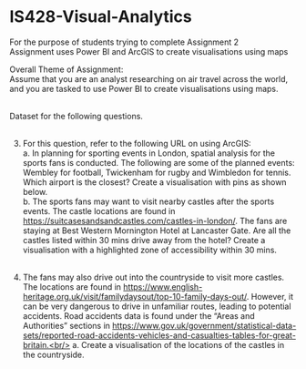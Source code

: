 # IS428-Visual-Analytics
For the purpose of students trying to complete Assignment 2 <br/>
Assignment uses Power BI and ArcGIS to create visualisations using maps <br/>

Overall Theme of Assignment: <br/>
Assume that you are an analyst researching on air travel across the world, and you are tasked to use Power BI to create visualisations using maps. <br/><br/>

Dataset for the following questions. <br/><br/>

3. For this question, refer to the following URL on using ArcGIS:<br/>
  a. In planning for sporting events in London, spatial analysis for the sports fans is conducted. The following are some of the planned events: Wembley for football, Twickenham for rugby and Wimbledon for tennis. Which airport is the closest? Create a visualisation with pins as shown below. <br/>
  b. The sports fans may want to visit nearby castles after the sports events. The castle locations are found in https://suitcasesandsandcastles.com/castles-in-london/. The fans are staying at Best Western Mornington Hotel at Lancaster Gate. Are all the castles listed within 30 mins drive away from the hotel? Create a visualisation with a highlighted zone of accessibility within 30 mins.
<br/><br/>

4. The fans may also drive out into the countryside to visit more castles. The locations are found in https://www.english-heritage.org.uk/visit/familydaysout/top-10-family-days-out/. However, it can be very dangerous to drive in unfamiliar routes, leading to potential accidents. Road accidents data is found under the “Areas and Authorities” sections in https://www.gov.uk/government/statistical-data-sets/reported-road-accidents-vehicles-and-casualties-tables-for-great-britain.<br/>
  a. Create a visualisation of the locations of the castles in the countryside.
